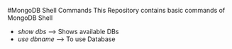#MongoDB Shell Commands
This Repository contains basic commands of MongoDB Shell
- _show dbs_ --> Shows available DBs
- _use dbname_ --> To use Database
